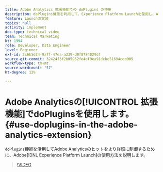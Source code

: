 ```yaml
---
title: Adobe Analytics 拡張機能での doPlugins の使用
description: doPlugins機能を利用して、Experience Platform Launchを使用し、Adobe Analyticsのヒットをより詳細に制御する方法を説明します。
feature: Launchの実装
topics: null
activity: implement
doc-type: technical video
team: Technical Marketing
kt: 1994
role: Developer, Data Engineer
level: Beginner
exl-id: 2c6b5d24-9a7f-47ea-a239-d0f8784029df
source-git-commit: 32424f3f2b05952fe4df9ea91dcbe51684cee905
workflow-type: tm+mt
source-wordcount: '57'
ht-degree: 12%

---
```


# Adobe Analyticsの[!UICONTROL 拡張機能]でdoPluginsを使用します。 {#use-doplugins-in-the-adobe-analytics-extension}

`doPlugins`機能を活用してAdobe Analyticsのヒットをより詳細に制御するために、Adobe[!DNL Experience Platform Launch]の使用方法を説明します。

>[!VIDEO](https://video.tv.adobe.com/v/25171?quality=12)
